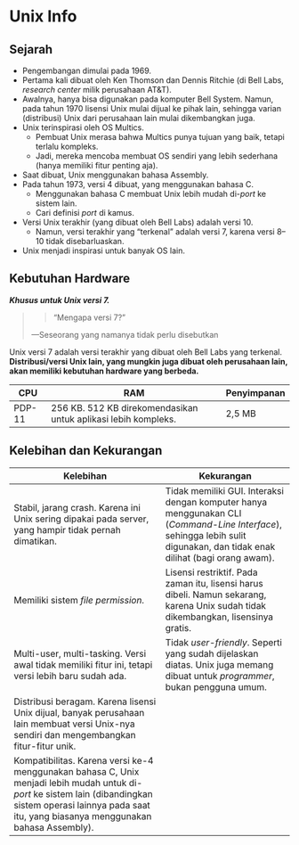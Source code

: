 # Unix Info
## Sejarah
- Pengembangan dimulai pada 1969.
- Pertama kali dibuat oleh Ken Thomson dan Dennis Ritchie (di Bell Labs, *research center* milik perusahaan AT&T).
- Awalnya, hanya bisa digunakan pada komputer Bell System. Namun, pada tahun 1970 lisensi Unix mulai dijual ke pihak lain, sehingga varian (distribusi) Unix dari perusahaan lain mulai dikembangkan juga.
- Unix terinspirasi oleh OS Multics.
    - Pembuat Unix merasa bahwa Multics punya tujuan yang baik, tetapi terlalu kompleks.
    - Jadi, mereka mencoba membuat OS sendiri yang lebih sederhana (hanya memiliki fitur penting aja).
- Saat dibuat, Unix menggunakan bahasa Assembly.
- Pada tahun 1973, versi 4 dibuat, yang menggunakan bahasa C.
    - Menggunakan bahasa C membuat Unix lebih mudah di-*port* ke sistem lain.
    - Cari definisi *port* di kamus.
- Versi Unix terakhir (yang dibuat oleh Bell Labs) adalah versi 10.
    - Namun, versi terakhir yang “terkenal” adalah versi 7, karena versi 8–10 tidak disebarluaskan.
- Unix menjadi inspirasi untuk banyak OS lain.

## Kebutuhan Hardware
***Khusus untuk Unix versi 7.***
> >“Mengapa versi 7?”
>
>—Seseorang yang namanya tidak perlu disebutkan

Unix versi 7 adalah versi terakhir yang dibuat oleh Bell Labs yang terkenal. **Distribusi/versi Unix lain, yang mungkin juga dibuat oleh perusahaan lain, akan memiliki kebutuhan hardware yang berbeda.**

CPU    | RAM    | Penyimpanan
------ | ------ | -----------
PDP-11 | 256 KB. 512 KB direkomendasikan untuk aplikasi lebih kompleks. | 2,5 MB

## Kelebihan dan Kekurangan

Kelebihan | Kekurangan
--------- | ----------
Stabil, jarang crash. Karena ini Unix sering dipakai pada server, yang hampir tidak pernah dimatikan. | Tidak memiliki GUI. Interaksi dengan komputer hanya menggunakan CLI (*Command-Line Interface*), sehingga lebih sulit digunakan, dan tidak enak dilihat (bagi orang awam).
Memiliki sistem *file permission*. | Lisensi restriktif. Pada zaman itu, lisensi harus dibeli. Namun sekarang, karena Unix sudah tidak dikembangkan, lisensinya gratis.
Multi-user, multi-tasking. Versi awal tidak memiliki fitur ini, tetapi versi lebih baru sudah ada. | Tidak *user-friendly*. Seperti yang sudah dijelaskan diatas. Unix juga memang dibuat untuk *programmer*, bukan pengguna umum.
Distribusi beragam. Karena lisensi Unix dijual, banyak perusahaan lain membuat versi Unix-nya sendiri dan mengembangkan fitur-fitur unik. | 
Kompatibilitas. Karena versi ke-4 menggunakan bahasa C, Unix menjadi lebih mudah untuk di-*port* ke sistem lain (dibandingkan sistem operasi lainnya pada saat itu, yang biasanya menggunakan bahasa Assembly). |





